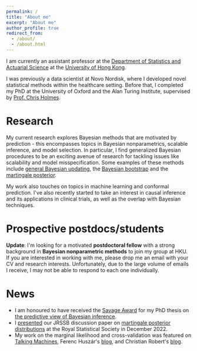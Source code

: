 ```yaml
---
permalink: /
title: "About me"
excerpt: "About me"
author_profile: true
redirect_from: 
  - /about/
  - /about.html
---
```

I am currently an assistant professor at the [Department of Statistics and Actuarial Science](https://saasweb.hku.hk/) at the [University of Hong Kong](https://www.hku.hk/).

I was previously a data scientist at Novo Nordisk, where I developed novel statistical methods within the healthcare setting. Before that, I completed my PhD at the University of Oxford and the Alan Turing Institute, supervised by [Prof. Chris Holmes](http://www.stats.ox.ac.uk/~cholmes/).

Research
======
My current research explores Bayesian methods that are motivated by prediction - this encompasses topics in Bayesian nonparametrics, scalable inference, and model selection. In particular, I find generalized Bayesian procedures to be an exciting avenue of research for tackling issues like scalability and model misspecification. Some examples of these methods include [general Bayesian updating](https://arxiv.org/pdf/1306.6430.pdf), the [Bayesian bootstrap](http://proceedings.mlr.press/v97/fong19a/fong19a.pdf) and the [martingale posterior](https://arxiv.org/pdf/2103.15671.pdf). 

My work also touches on topics in machine learning and conformal prediction. I've also recently started to take an interest in causal inference and its applications in clinical trials, as well as the overlap with Bayesian techniques.


Prospective postdocs/students
======
**Update**: I'm looking for a motivated **postdoctoral fellow** with a strong background in **Bayesian nonparametric methods** to join my group at HKU. If you are interested in working with me, please drop me an email with your CV and research interests. Unfortunately, due to the large volume of emails I receive, I may not be able to respond to each one individually. 


News
======
- I am honoured to have received the [Savage Award](https://bayesian.org/project/savage-award/) for my PhD thesis on [the predictive view of Bayesian inference](https://ora.ox.ac.uk/objects/uuid:98a6d3eb-6fee-4850-87f2-8dd048fd6864).
- I [presented](https://www.youtube.com/watch?v=FXp8c7wLyto) our JRSSB discussion paper on [martingale posterior distributions](https://rss.org.uk/RSS/media/File-library/Events/Discussion%20meetings/Preprint_Fong-et-al_12-Dec-2022.pdf) at the Royal Statistical Society in December 2022. 
- My work on the marginal likelihood and cross-validation was featured on [Talking Machines](https://www.thetalkingmachines.com/episodes/postersessionai-and-deep-quaggles), Ferenc Huszár's [blog](https://www.inference.vc/marginal-likelihood-and-cross-validation/), and Christian Robert's [blog](https://xianblog.wordpress.com/2020/10/09/marginal-likelihood-as-exhaustive-x-validation/).

